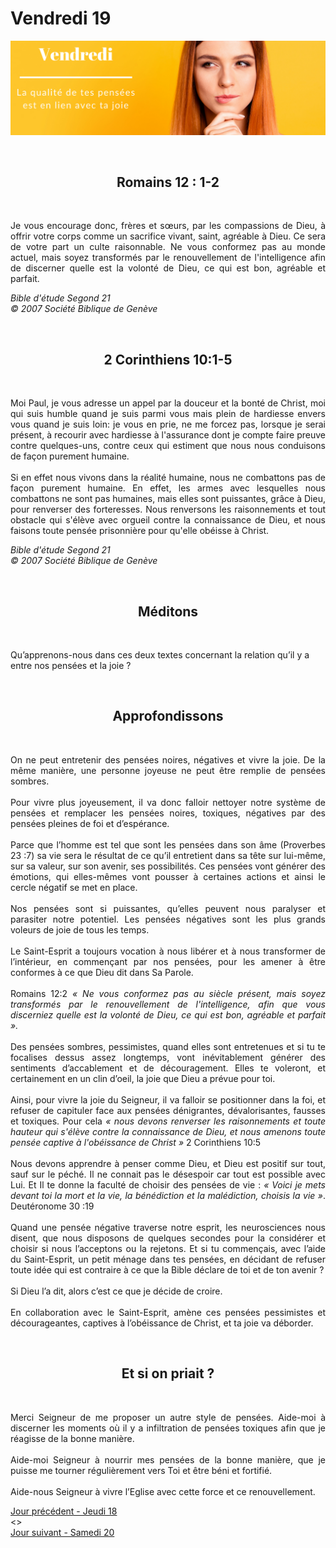 # Vendredi 19
![alt text](images/SDP-Vendredi-2.png "Vendredi 19 - La qualité de tes pensées est en lien avec ta joie")

<br/>
<center><h2>Romains 12 : 1-2</h2></center>
<br/>

<p align="justify">
Je vous encourage donc, frères et sœurs, par les compassions de Dieu, à offrir votre corps comme un sacrifice vivant, saint, agréable à Dieu. Ce sera de votre part un culte raisonnable. Ne vous conformez pas au monde actuel, mais soyez transformés par le renouvellement de l'intelligence afin de discerner quelle est la volonté de Dieu, ce qui est bon, agréable et parfait.
</p>

<i>Bible d'étude Segond 21<br />
© 2007 Société Biblique de Genève</i>

<br/>
<center><h2>2 Corinthiens 10:1-5</h2></center>
<br/>

<p align="justify">
Moi Paul, je vous adresse un appel par la douceur et la bonté de Christ, moi qui suis humble quand je suis parmi vous mais plein de hardiesse envers vous quand je suis loin: je vous en prie, ne me forcez pas, lorsque je serai présent, à recourir avec hardiesse à l'assurance dont je compte faire preuve contre quelques-uns, contre ceux qui estiment que nous nous conduisons de façon purement humaine.
<br/><br/>
Si en effet nous vivons dans la réalité humaine, nous ne combattons pas de façon purement humaine. En effet, les armes avec lesquelles nous combattons ne sont pas humaines, mais elles sont puissantes, grâce à Dieu, pour renverser des forteresses. Nous renversons les raisonnements et tout obstacle qui s'élève avec orgueil contre la connaissance de Dieu, et nous faisons toute pensée prisonnière pour qu'elle obéisse à Christ.
</p>

<i>Bible d'étude Segond 21<br />
© 2007 Société Biblique de Genève</i>

<br/>
<center><h2>Méditons</h2></center>
<br/>

Qu’apprenons-nous dans ces deux textes concernant la relation qu’il y a entre nos pensées et la joie ?

<br/>
<center><h2>Approfondissons</h2></center>
<br/>

<p align="justify">
On ne peut entretenir des pensées noires, négatives et vivre la joie. De la même manière, une personne joyeuse ne peut être remplie de pensées sombres.
<br/><br/>
Pour vivre plus joyeusement, il va donc falloir nettoyer notre système de pensées et remplacer les pensées noires, toxiques, négatives par des pensées pleines de foi et d’espérance.
<br/><br/>
Parce que l’homme est tel que sont les pensées dans son âme (Proverbes 23 :7) sa vie sera le résultat de ce qu’il entretient dans sa tête sur lui-même, sur sa valeur, sur son avenir, ses possibilités. Ces pensées vont générer des émotions, qui elles-mêmes vont pousser à certaines actions et ainsi le cercle négatif se met en place.
<br/><br/>
Nos pensées sont si puissantes, qu’elles peuvent nous paralyser et parasiter notre potentiel. Les pensées négatives sont les plus grands voleurs de joie de tous les temps.
<br/><br/>
Le Saint-Esprit a toujours vocation à nous libérer et à nous transformer de l’intérieur, en commençant par nos pensées, pour les amener à être conformes à ce que Dieu dit dans Sa Parole.
<br/><br/>
Romains 12:2 <i>« Ne vous conformez pas au siècle présent, mais soyez transformés par le renouvellement de l'intelligence, afin que vous discerniez quelle est la volonté de Dieu, ce qui est bon, agréable et parfait ».</i>
<br/><br/>
Des pensées sombres, pessimistes, quand elles sont entretenues et si tu te focalises dessus assez longtemps, vont inévitablement générer des sentiments d’accablement et de découragement. Elles te voleront, et certainement en un clin d’oeil, la joie que Dieu a prévue pour toi.
<br/><br/>
Ainsi, pour vivre la joie du Seigneur, il va falloir se positionner dans la foi, et refuser de capituler face aux pensées dénigrantes, dévalorisantes, fausses et toxiques. Pour cela <i>« nous devons renverser les raisonnements et toute hauteur qui s'élève contre la connaissance de Dieu, et nous amenons toute pensée captive à l'obéissance de Christ »</i> 2 Corinthiens 10:5
<br/><br/>
Nous devons apprendre à penser comme Dieu, et Dieu est positif sur tout, sauf sur le péché. Il ne connait pas le désespoir car tout est possible avec Lui. Et Il te donne la faculté de choisir des pensées de vie : <i>« Voici je mets devant toi la mort et la vie, la bénédiction et la malédiction, choisis la vie »</i>. Deutéronome 30 :19
<br/><br/>
Quand une pensée négative traverse notre esprit, les neurosciences nous disent, que nous disposons de quelques secondes pour la considérer et choisir si nous l’acceptons ou la rejetons. Et si tu commençais, avec l’aide du Saint-Esprit, un petit ménage dans tes pensées, en décidant de refuser toute idée qui est contraire à ce que la Bible déclare de toi et de ton avenir ?
<br/><br/>
Si Dieu l’a dit, alors c’est ce que je décide de croire.
<br/><br/>
En collaboration avec le Saint-Esprit, amène ces pensées pessimistes et décourageantes, captives à l’obéissance de Christ, et ta joie va déborder.
</p>

<br/>
<center><h2>Et si on priait ?</h2></center>
<br/>

<p align="justify">
Merci Seigneur de me proposer un autre style de pensées. Aide-moi à discerner les moments où il y a infiltration de pensées toxiques afin que je réagisse de la bonne manière.
<br/><br/>
Aide-moi Seigneur à nourrir mes pensées de la bonne manière, que je puisse me tourner régulièrement vers Toi et être béni et fortifié.
<br/><br/>
Aide-nous Seigneur à vivre l’Eglise avec cette force et ce renouvellement.
</p>

[Jour précédent - Jeudi 18](jeudi.md)<br/> <> <br/>
[Jour suivant - Samedi 20](samedi.md)

